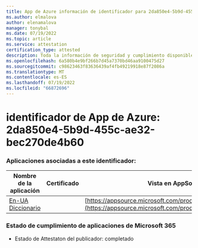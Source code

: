 ```yaml
---
title: App de Azure información de identificador para 2da850e4-5b9d-455c-ae32-bec270de4b60
ms.author: elmalova
author: elenamalova
manager: tonybal
ms.date: 07/19/2022
ms.topic: article
ms.service: attestation
certification_type: attested
description: Toda la información de seguridad y cumplimiento disponible para 2da850e4-5b9d-455c-ae32-bec270de4b60.
ms.openlocfilehash: 6a580b4e9bf266b7d45a7370bd46aa9100475d27
ms.sourcegitcommit: c98623463f83636439af4fb49219918e87f2086a
ms.translationtype: MT
ms.contentlocale: es-ES
ms.lasthandoff: 07/19/2022
ms.locfileid: "66872696"
---
```

# <a name="azure-app-id-2da850e4-5b9d-455c-ae32-bec270de4b60"></a>identificador de App de Azure: 2da850e4-5b9d-455c-ae32-bec270de4b60


### <a name="apps-associated-with-this-id"></a>Aplicaciones asociadas a este identificador:
| **Nombre de la aplicación** | **Certificado** | **Vista en AppSource** |
|--------------|---------------|-----------------------|
| [En-UA Diccionario](../forward/WA200004310.md) |  | [https://appsource.microsoft.com/product/office/WA200004310](https://appsource.microsoft.com/product/office/WA200004310) |

### <a name="microsoft-365-app-compliance-status"></a>Estado de cumplimiento de aplicaciones de Microsoft 365
- Estado de Attestaton del publicador: completado
